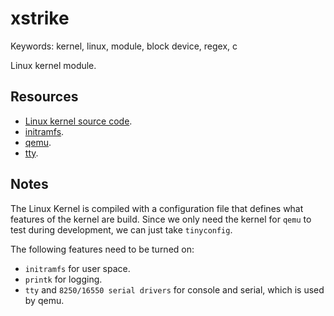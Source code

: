 # xstrike

Keywords: kernel, linux, module, block device, regex, c

Linux kernel module.

## Resources

- [Linux kernel source code](https://www.kernel.org/).
- [initramfs](https://en.wikipedia.org/wiki/Initial_ramdisk).
- [qemu](https://www.qemu.org/docs/master/index.html).
- [tty](https://en.wikipedia.org/wiki/Tty_(Unix)).

## Notes

The Linux Kernel is compiled with a configuration file that defines what features of the kernel are build.
Since we only need the kernel for `qemu` to test during development, we can just take `tinyconfig`.

The following features need to be turned on:

- `initramfs` for user space.
- `printk` for logging.
- `tty` and `8250/16550 serial drivers` for console and serial, which is used by qemu.
